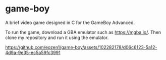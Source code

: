 # game-boy
A brief video game designed in C for the GameBoy Advanced.

To run the game, download a GBA emulator such as https://mgba.io/. Then clone my repository and run it using the emulator.

https://github.com/eozen1/game-boy/assets/102282178/d06c6123-5a12-4d9a-9e35-ec5a59fc3991

